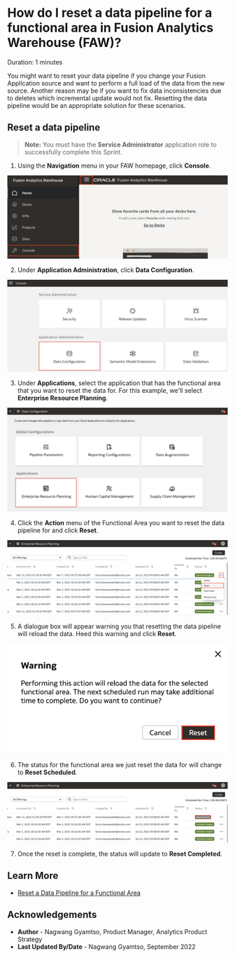 # How do I reset a data pipeline for a functional area in Fusion Analytics Warehouse (FAW)?
Duration: 1 minutes

You might want to reset your data pipeline if you change your Fusion Application source and want to perform a full load of the data from the new source. Another reason may be if you want to fix data inconsistencies due to deletes which incremental update would not fix. Resetting the data pipeline would be an appropriate solution for these scenarios.

[](youtube:v9eteQB7Wig:large)

## Reset a data pipeline
>**Note:** You must have the **Service Administrator** application role to successfully complete this Sprint.

1. Using the **Navigation** menu in  your FAW homepage, click **Console**.

  ![Console](images/console.png)

2. Under **Application Administration**, click **Data Configuration**.

  ![Data Configuration](images/data-config.png)

3. Under **Applications**, select the application that has the functional area that you want to reset the data for. For this example, we'll select **Enterprise Resource Planning**.

  ![ERP](images/erp.png)

4. Click the **Action** menu of the Functional Area you want to reset the data pipeline for and click **Reset**.

  ![Refresh data](images/reset-data.png)

5. A dialogue box will appear warning you that resetting the data pipeline will reload the data. Heed this warning and click **Reset**.

  ![Warning](images/warning.png)

6. The status for the functional area we just reset the data for will change to **Reset Scheduled**.

  ![Scheduled](images/scheduled.png)

7. Once the reset is complete, the status will update to **Reset Completed**.


## Learn More

* [Reset a Data Pipeline for a Functional Area](https://docs.oracle.com/en/cloud/saas/analytics/22r3/fawag/reset-data-pipeline-functional-area.html)

## Acknowledgements
* **Author** - Nagwang Gyamtso, Product Manager, Analytics Product Strategy
* **Last Updated By/Date** - Nagwang Gyamtso,  September 2022
